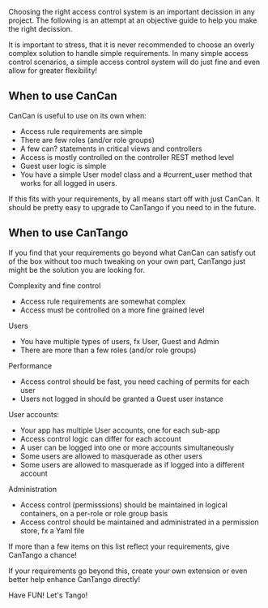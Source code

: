 Choosing the right access control system is an important decission in
any project. The following is an attempt at an objective guide to help
you make the right decission.

It is important to stress, that it is never recommended to choose an
overly complex solution to handle simple requirements.
In many simple access control scenarios, a simple access control system
will do just fine and even allow for greater flexibility!

## When to use CanCan

CanCan is useful to use on its own when:

* Access rule requirements are simple
* There are few roles (and/or role groups)
* A few can? statements in critical views and controllers
* Access is mostly controlled on the controller REST method level
* Guest user logic is simple
* You have a simple User model class and a #current_user method that
  works for all logged in users.

If this fits with your requirements, by all means start off with just
CanCan. It should be pretty easy to upgrade to CanTango if you need to
in the future.

## When to use CanTango

If you find that your requirements go beyond what CanCan can satisfy out
of the box without too much tweaking on your own part, CanTango just
might be the solution you are looking for.

Complexity and fine control
* Access rule requirements are somewhat complex
* Access must be controlled on a more fine grained level

Users
* You have multiple types of users, fx User, Guest and Admin
* There are more than a few roles (and/or role groups)

Performance
* Access control should be fast, you need caching of permits for each user
* Users not logged in should be granted a Guest user instance

User accounts:
* Your app has multiple User accounts, one for each sub-app
* Access control logic can differ for each account
* A user can be logged into one or more accounts simultaneously
* Some users are allowed to masquerade as other users
* Some users are allowed to masquerade as if logged into a
  different account

Administration
* Access control (permisssions) should be maintained in logical
  containers, on a per-role or role group basis
* Access control should be maintained and administrated in a permission
  store, fx a Yaml file

If more than a few items on this list reflect your requirements, give
CanTango a chance!

If your requirements go beyond this, create your own extension or even
better help enhance CanTango directly!

Have FUN! Let's Tango!
